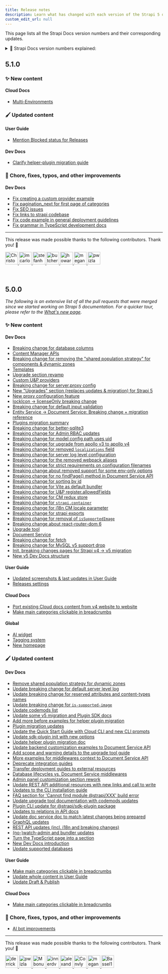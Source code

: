 ```yaml
---
title: Release notes
description: Learn what has changed with each version of the Strapi 5 documentation, with links to GitHub pull requests for more information.
custom_edit_url: null
---
```


<div className="release-notes-page">

This page lists all the Strapi Docs version numbers and their corresponding updates.

<details>
<summary>🧐 Strapi Docs version numbers explained:</summary>

The Strapi Documentation (Strapi Docs) at [docs.strapi.io](https://docs.strapi.io) always documents the latest version of Strapi (CMS and Cloud) products.

Since Strapi Docs version 5.0.0, the **docs' version number is independent from the Strapi product version**. Thus, the version numbers of [`strapi/documentation`](https://github.com/strapi/documentation) and [`strapi/strapi`](https://github.com/strapi/strapi) may differ.

Strapi Docs now follow the **[semantic versioning](https://semver.org/)** philosophy, but adapted to docs:

- **Major version** (6.0.0, 7.0.0…): A **significant rewrite** of the docs (content or framework). This may impact the user experience, redesign the site, or break old links (redirections are handled, but broken links can be [reported](https://github.com/strapi/documentation/issues/new/choose)).
- **Minor version** (5.1.0, 5.2.0…): **New Strapi features or improvements** to the docs (e.g., new components or tools).
- **Patch version** (5.1.1, 5.1.2…): **Content updates**, including improvement or extension of existing pages, code examples fixes, and typos.

New versions (minor or patch) are generally released weekly, on Wednesdays.

</details>

## 5.1.0

### ✨ New content

#### Cloud Docs

* [Multi-Environments](https://github.com/strapi/documentation/pull/2229)

### 🖌 Updated content

#### User Guide

* [Mention Blocked status for Releases](https://github.com/strapi/documentation/pull/2235)

#### Dev Docs

* [Clarify helper-plugin migration guide](https://github.com/strapi/documentation/pull/2230)

### 🧹 Chore, fixes, typos, and other improvements

#### Dev Docs

* [Fix creating a custom provider example](https://github.com/strapi/documentation/pull/2237)
* [Fix pagination_next for first page of categories](https://github.com/strapi/documentation/pull/2234)
* [Fix SEO issues](https://github.com/strapi/documentation/pull/2233)
* [Fix links to strapi codebase](https://github.com/strapi/documentation/pull/2226)
* [Fix code example in general deployment guidelines](https://github.com/strapi/documentation/pull/2231)
* [Fix grammar in TypeScript development docs](https://github.com/strapi/documentation/pull/2232)

***

This release was made possible thanks to the following contributors. Thank you! 🫶

<div>

<a href="https://github.com/ChristopheCVB" target="_blank">
    <img className="no-zoom" src="https://avatars.githubusercontent.com/u/946345?v=4" width="40" height="40" style={{borderRadius: '50%'}} alt="ChristopheCVB"/>
</a>
<a href="https://github.com/imcarlosguerrero" target="_blank">
    <img className="no-zoom" src="https://avatars.githubusercontent.com/u/173419460?v=4" width="40" height="40" style={{borderRadius: '50%'}} alt="imcarlosguerrero"/>
</a>
<a href="https://github.com/stefanhuber" target="_blank">
    <img className="no-zoom" src="https://avatars.githubusercontent.com/u/5379359?v=4" width="40" height="40" style={{borderRadius: '50%'}} alt="stefanhuber"/>
</a>
<a href="https://github.com/butcherZ" target="_blank">
    <img className="no-zoom" src="https://avatars.githubusercontent.com/u/8189028?v=4" width="40" height="40" style={{borderRadius: '50%'}} alt="butcherZ"/>
</a>
<a href="https://github.com/jhoward1994" target="_blank">
    <img className="no-zoom" src="https://avatars.githubusercontent.com/u/48524071?v=4" width="40" height="40" style={{borderRadius: '50%'}} alt="jhoward1994"/>
</a>
<a href="https://github.com/meganelacheny" target="_blank">
    <img className="no-zoom" src="https://avatars.githubusercontent.com/u/19183360?v=4" width="40" height="40" style={{borderRadius: '50%'}} alt="meganelacheny"/>
</a>
<a href="https://github.com/pwizla" target="_blank">
    <img className="no-zoom" src="https://avatars.githubusercontent.com/u/4233866?v=4" width="40" height="40" style={{borderRadius: '50%'}} alt="pwizla"/>
</a>

</div>

<br/>
<br/>

## 5.0.0

_The following is an extensive list of all the pull requests that were merged since we started working on Strapi 5 documentation. For a quicker tour, please refer to the [What's new page](/dev-docs/whats-new)._

### ✨ New content

#### Dev Docs

* [Breaking change for database columns](https://github.com/strapi/documentation/pull/2221)
* [Content Manager APIs](https://github.com/strapi/documentation/pull/2220)
* [Breaking change for removing the "shared population strategy" for components & dynamic zones](https://github.com/strapi/documentation/pull/2204)
* [Templates](https://github.com/strapi/documentation/pull/2192)
* [Upgrade section revamp](https://github.com/strapi/documentation/pull/2153)
* [Custom U&P providers](https://github.com/strapi/documentation/pull/2138)
* [Breaking change for server.proxy config](https://github.com/strapi/documentation/pull/2131)
* [New "Upgrades" section (replaces updates & migration) for Strapi 5](https://github.com/strapi/documentation/pull/2126)
* [New proxy configuration feature](https://github.com/strapi/documentation/pull/2124)
* [lockIcon → licenseOnly breaking change](https://github.com/strapi/documentation/pull/2123)
* [Breaking change for default input validation](https://github.com/strapi/documentation/pull/2096)
* [Entity Service → Document Service: Breaking change + migration reference](https://github.com/strapi/documentation/pull/2093)
* [Plugins migration summary](https://github.com/strapi/documentation/pull/2089)
* [Breaking change for better-sqlite3](https://github.com/strapi/documentation/pull/2083)
* [Breaking change for Admin RBAC updates](https://github.com/strapi/documentation/pull/2082)
* [Breaking change for model config path uses uid](https://github.com/strapi/documentation/pull/2055)
* [Breaking change for upgrade from apollo v3 to apollo v4](https://github.com/strapi/documentation/pull/2053)
* [Breaking change for removed `localizations` field](https://github.com/strapi/documentation/pull/2050)
* [Breaking change for server log level configuration](https://github.com/strapi/documentation/pull/2049)
* [Breaking change for the removed webpack aliases](https://github.com/strapi/documentation/pull/2047)
* [Breaking change for strict requirements on configuration filenames](https://github.com/strapi/documentation/pull/2009)
* [Breaking change about removed support for some env-only options](https://github.com/strapi/documentation/pull/2007)
* [Breaking change for no findPage() method in Document Service API](https://github.com/strapi/documentation/pull/2006)
* [Breaking change for sorting by id](https://github.com/strapi/documentation/pull/1999)
* [Breaking change for Vite as default bundler](https://github.com/strapi/documentation/pull/1998)
* [Breaking change for U&P register.allowedFields](https://github.com/strapi/documentation/pull/1997)
* [Breaking change for CM redux store](https://github.com/strapi/documentation/pull/1995)
* [Breaking change for `strapi.container`](https://github.com/strapi/documentation/pull/1994)
* [Breaking change for i18n CM locale parameter](https://github.com/strapi/documentation/pull/1991)
* [Breaking change for strapi exports](https://github.com/strapi/documentation/pull/1989)
* [Breaking change for removal of `isSupportedImage`](https://github.com/strapi/documentation/pull/1988)
* [Breaking change about react-router-dom 6](https://github.com/strapi/documentation/pull/1987)
* [Upgrade tool](https://github.com/strapi/documentation/pull/1945)
* [Document Service](https://github.com/strapi/documentation/pull/1935)
* [Breaking change for fetch](https://github.com/strapi/documentation/pull/1915)
* [Breaking change for MySQL v5 support drop](https://github.com/strapi/documentation/pull/1892)
* [Init. breaking changes pages for Strapi v4 → v5 migration](https://github.com/strapi/documentation/pull/1896)
* [New v5 Dev Docs structure](https://github.com/strapi/documentation/pull/1811)

#### User Guide

* [Updated screenshots & last updates in User Guide](https://github.com/strapi/documentation/pull/2207)
* [Releases settings](https://github.com/strapi/documentation/pull/2120)

#### Cloud Docs

* [Port existing Cloud docs content from v4 website to website](https://github.com/strapi/documentation/pull/2154) 
* [Make main categories clickable in breadcrumbs](https://github.com/strapi/documentation/pull/2198)

#### Global

* [AI widget](https://github.com/strapi/documentation/pull/1898) 
* [Tagging system](https://github.com/strapi/documentation/pull/2076)
* [New homepage](https://github.com/strapi/documentation/pull/2087) 

### 🖌 Updated content

#### Dev Docs

* [Remove shared population strategy for dynamic zones](https://github.com/strapi/documentation/pull/2222)
* [Update breaking change for default server level log](https://github.com/strapi/documentation/pull/2216)
* [Update breaking change for reserved attributes and content-types names](https://github.com/strapi/documentation/pull/2215)
* [Update breaking change for `is-supported-image`](https://github.com/strapi/documentation/pull/2214)
* [Update codemods list](https://github.com/strapi/documentation/pull/2212)
* [Update some v5 migration and Plugin SDK docs](https://github.com/strapi/documentation/pull/2210)
* [Add more before examples for helper plugin migration](https://github.com/strapi/documentation/pull/2209)
* [Plugin migration updates](https://github.com/strapi/documentation/pull/2208)
* [Update the Quick Start Guide with Cloud CLI and new CLI prompts](https://github.com/strapi/documentation/pull/2203)
* [Update sdk-plugin init with new options](https://github.com/strapi/documentation/pull/2202)
* [Update helper plugin migration doc](https://github.com/strapi/documentation/pull/2200)
* [Update backend customization examples to Document Service API](https://github.com/strapi/documentation/pull/2196)
* [Add scope and warning details to the upgrade tool guide](https://github.com/strapi/documentation/pull/2195)
* [More examples for middlewares context to Document Service API](https://github.com/strapi/documentation/pull/2189)
* [Deprecate integration guides](https://github.com/strapi/documentation/pull/2173)
* [Transfer deployment guides to external resources](https://github.com/strapi/documentation/pull/2172)
* [Database lifecycles vs. Document Service middlewares](https://github.com/strapi/documentation/pull/2170)
* [Admin panel customization section rework](https://github.com/strapi/documentation/pull/2162)
* [Update REST API additional resources with new links and call to write](https://github.com/strapi/documentation/pull/2148)
* [Updates to the CLI installation guide](https://github.com/strapi/documentation/pull/2121)
* [FAQ section for 'Cannot find module @strapi/XXX' build error](https://github.com/strapi/documentation/pull/2116)
* [Update upgrade tool documentation with codemods updates](https://github.com/strapi/documentation/pull/2112)
* [Plugin CLI update for @strapi/sdk-plugin package](https://github.com/strapi/documentation/pull/2109)
* [Updates to relations in API docs](https://github.com/strapi/documentation/pull/2100)
* [Update doc service doc to match latest changes being prepared](https://github.com/strapi/documentation/pull/2074)
* [GraphQL updates](https://github.com/strapi/documentation/pull/2051)
* [REST API updates (incl. i18n and breaking changes)](https://github.com/strapi/documentation/pull/2038)
* [(no-)watch-admin and bundler updates](https://github.com/strapi/documentation/pull/2037)
* [Turn the TypeScript page into a section](https://github.com/strapi/documentation/pull/1913)
* [New Dev Docs introduction](https://github.com/strapi/documentation/pull/1911)
* [Update supported databases](https://github.com/strapi/documentation/pull/1887)

#### User Guide

* [Make main categories clickable in breadcrumbs](https://github.com/strapi/documentation/pull/2197)
* [Update whole content in User Guide](https://github.com/strapi/documentation/pull/2193)
* [Update Draft & Publish](https://github.com/strapi/documentation/pull/2027)

#### Cloud Docs

* [Make main categories clickable in breadcrumbs](https://github.com/strapi/documentation/pull/2198)

### 🧹 Chore, fixes, typos, and other improvements

* [AI bot improvements](https://github.com/strapi/documentation/pull/2142)

***

This release was made possible thanks to the following contributors. Thank you! 🫶

<div>
<a href="https://github.com/derrickmehaffy" target="_blank">
    <img className="no-zoom" src="https://avatars.githubusercontent.com/u/8593673?v=4" width="40" height="40" style={{borderRadius: '50%'}} alt="derrickmehaffy"/>
</a>
<a href="https://github.com/pwizla" target="_blank">
    <img className="no-zoom" src="https://avatars.githubusercontent.com/u/4233866?v=4" width="40" height="40" style={{borderRadius: '50%'}} alt="pwizla"/>
</a>
<a href="https://github.com/MbonuJennifer" target="_blank">
    <img className="no-zoom" src="https://avatars.githubusercontent.com/u/94189270?v=4" width="40" height="40" style={{borderRadius: '50%'}} alt="MbonuJennifer"/>
</a>
<a href="https://github.com/innerdvations" target="_blank">
    <img className="no-zoom" src="https://avatars.githubusercontent.com/u/999278?v=4" width="40" height="40" style={{borderRadius: '50%'}} alt="innerdvations"/>
</a>
<a href="https://github.com/alexandrebodin" target="_blank">
    <img className="no-zoom" src="https://avatars.githubusercontent.com/u/6065744?v=4" width="40" height="40" style={{borderRadius: '50%'}} alt="alexandrebodin"/>
</a>
<a href="https://github.com/Convly" target="_blank">
    <img className="no-zoom" src="https://avatars.githubusercontent.com/u/25851739?v=4" width="40" height="40" style={{borderRadius: '50%'}} alt="Convly"/>
</a>
<a href="https://github.com/meganelacheny" target="_blank">
    <img className="no-zoom" src="https://avatars.githubusercontent.com/u/19183360?v=4" width="40" height="40" style={{borderRadius: '50%'}} alt="meganelacheny"/>
</a>
<a href="https://github.com/Bassel17" target="_blank">
    <img className="no-zoom" src="https://avatars.githubusercontent.com/u/70578187" width="40" height="40" style={{borderRadius: '50%'}} alt="Bassel17"/>
</a>
</div>

</div>
